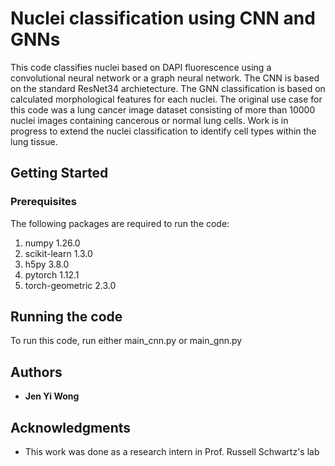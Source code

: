 # Nuclei classification using CNN and GNNs

This code classifies nuclei based on DAPI fluorescence using a convolutional neural network or a graph neural network. The CNN is based on the standard ResNet34 archietecture. The GNN classification is based on calculated morphological features for each nuclei. The original use case for this code was a lung cancer image dataset consisting of more than 10000 nuclei images containing cancerous or normal lung cells. Work is in progress to extend the nuclei classification to identify cell types within the lung tissue.

## Getting Started

### Prerequisites
The following packages are required to run the code:
1. numpy 1.26.0
2. scikit-learn 1.3.0
3. h5py 3.8.0
4. pytorch 1.12.1
5. torch-geometric 2.3.0

## Running the code

To run this code, run either main_cnn.py or main_gnn.py

## Authors

* **Jen Yi Wong**

## Acknowledgments

* This work was done as a research intern in Prof. Russell Schwartz's lab
